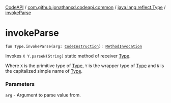 [CodeAPI](../../index.md) / [com.github.jonathanxd.codeapi.common](../index.md) / [java.lang.reflect.Type](index.md) / [invokeParse](.)

# invokeParse

`fun Type.invokeParse(arg: `[`CodeInstruction`](../../com.github.jonathanxd.codeapi/-code-instruction.md)`): `[`MethodInvocation`](../../com.github.jonathanxd.codeapi.base/-method-invocation/index.md)

Invokes `X Y.parseN(String)` static method of receiver [Type](#).

Where `X` is the primitive type of [Type](#), `Y` is the wrapper type of [Type](#) and
`N` is the capitalized simple name of [Type](#).

### Parameters

`arg` - Argument to parse value from.